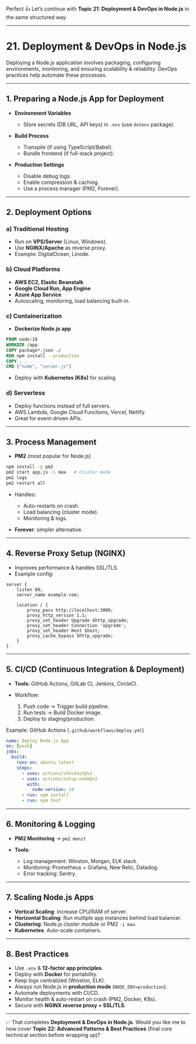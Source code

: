 Perfect 👍 Let’s continue with **Topic 21: Deployment & DevOps in Node.js** in the same structured way.

---

# **21. Deployment & DevOps in Node.js**

Deploying a Node.js application involves packaging, configuring environments, monitoring, and ensuring scalability & reliability. DevOps practices help automate these processes.

---

## **1. Preparing a Node.js App for Deployment**

* **Environment Variables**

  * Store secrets (DB URL, API keys) in `.env` (use `dotenv` package).
* **Build Process**

  * Transpile (if using TypeScript/Babel).
  * Bundle frontend (if full-stack project).
* **Production Settings**

  * Disable debug logs.
  * Enable compression & caching.
  * Use a process manager (PM2, Forever).

---

## **2. Deployment Options**

### **a) Traditional Hosting**

* Run on **VPS/Server** (Linux, Windows).
* Use **NGINX/Apache** as reverse proxy.
* Example: DigitalOcean, Linode.

### **b) Cloud Platforms**

* **AWS EC2, Elastic Beanstalk**
* **Google Cloud Run, App Engine**
* **Azure App Service**
* Autoscaling, monitoring, load balancing built-in.

### **c) Containerization**

* **Dockerize Node.js app**

```dockerfile
FROM node:18
WORKDIR /app
COPY package*.json ./
RUN npm install --production
COPY . .
CMD ["node", "server.js"]
```

* Deploy with **Kubernetes (K8s)** for scaling.

### **d) Serverless**

* Deploy functions instead of full servers.
* AWS Lambda, Google Cloud Functions, Vercel, Netlify.
* Great for event-driven APIs.

---

## **3. Process Management**

* **PM2** (most popular for Node.js)

```bash
npm install -g pm2
pm2 start app.js -i max   # cluster mode
pm2 logs
pm2 restart all
```

* Handles:

  * Auto-restarts on crash.
  * Load balancing (cluster mode).
  * Monitoring & logs.

* **Forever**: simpler alternative.

---

## **4. Reverse Proxy Setup (NGINX)**

* Improves performance & handles SSL/TLS.
* Example config:

```nginx
server {
    listen 80;
    server_name example.com;

    location / {
        proxy_pass http://localhost:3000;
        proxy_http_version 1.1;
        proxy_set_header Upgrade $http_upgrade;
        proxy_set_header Connection 'upgrade';
        proxy_set_header Host $host;
        proxy_cache_bypass $http_upgrade;
    }
}
```

---

## **5. CI/CD (Continuous Integration & Deployment)**

* **Tools**: GitHub Actions, GitLab CI, Jenkins, CircleCI.
* Workflow:

  1. Push code → Trigger build pipeline.
  2. Run tests → Build Docker image.
  3. Deploy to staging/production.

Example: GitHub Actions (`.github/workflows/deploy.yml`)

```yaml
name: Deploy Node.js App
on: [push]
jobs:
  build:
    runs-on: ubuntu-latest
    steps:
      - uses: actions/checkout@v2
      - uses: actions/setup-node@v2
        with:
          node-version: 18
      - run: npm install
      - run: npm test
```

---

## **6. Monitoring & Logging**

* **PM2 Monitoring** → `pm2 monit`
* **Tools**:

  * Log management: Winston, Morgan, ELK stack.
  * Monitoring: Prometheus + Grafana, New Relic, Datadog.
  * Error tracking: Sentry.

---

## **7. Scaling Node.js Apps**

* **Vertical Scaling**: Increase CPU/RAM of server.
* **Horizontal Scaling**: Run multiple app instances behind load balancer.
* **Clustering**: Node.js cluster module or PM2 `-i max`.
* **Kubernetes**: Auto-scale containers.

---

## **8. Best Practices**

* Use `.env` & **12-factor app principles**.
* Deploy with **Docker** for portability.
* Keep logs centralized (Winston, ELK).
* Always run Node.js in **production mode** (`NODE_ENV=production`).
* Automate deployments with CI/CD.
* Monitor health & auto-restart on crash (PM2, Docker, K8s).
* Secure with **NGINX reverse proxy + SSL/TLS**.

---

✅ That completes **Deployment & DevOps in Node.js**.
Would you like me to now cover **Topic 22: Advanced Patterns & Best Practices** (final core technical section before wrapping up)?
